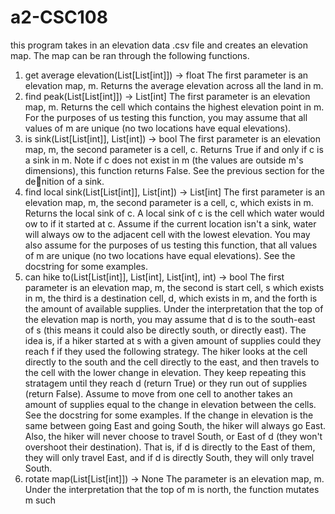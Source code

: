 # a2-CSC108
this program takes in an elevation data .csv file and creates an elevation map. The map can be ran through the following functions.

1. get average elevation(List[List[int]]) -> float
  The first parameter is an elevation map, m. Returns the average elevation across all the land
  in m.
2. find peak(List[List[int]]) -> List[int]
  The first parameter is an elevation map, m. Returns the cell which contains the highest
  elevation point in m. For the purposes of us testing this function, you may assume that all
  values of m are unique (no two locations have equal elevations).
3. is sink(List[List[int]], List[int]) -> bool
  The first parameter is an elevation map, m, the second parameter is a cell, c. Returns True
  if and only if c is a sink in m. Note if c does not exist in m (the values are outside m's
  dimensions), this function returns False. See the previous section for the denition of a sink.
4. find local sink(List[List[int]], List[int]) -> List[int]
  The first parameter is an elevation map, m, the second parameter is a cell, c, which exists in m.
  Returns the local sink of c. A local sink of c is the cell which water would 
  ow to if it started
  at c. Assume if the current location isn't a sink, water will always 
  ow to the adjacent cell
  with the lowest elevation. You may also assume for the purposes of us testing this function,
  that all values of m are unique (no two locations have equal elevations). See the docstring for
  some examples.
5. can hike to(List[List[int]], List[int], List[int], int) -> bool
  The first parameter is an elevation map, m, the second is start cell, s which exists in m, the
  third is a destination cell, d, which exists in m, and the forth is the amount of available supplies.
  Under the interpretation that the top of the elevation map is north, you may assume that d is
  to the south-east of s (this means it could also be directly south, or directly east). The idea
  is, if a hiker started at s with a given amount of supplies could they reach f if they used the
  following strategy. The hiker looks at the cell directly to the south and the cell directly to the
  east, and then travels to the cell with the lower change in elevation. They keep repeating this
  stratagem until they reach d (return True) or they run out of supplies (return False). Assume
  to move from one cell to another takes an amount of supplies equal to the change in elevation
  between the cells. See the docstring for some examples. If the change in elevation is the same
  between going East and going South, the hiker will always go East. Also, the hiker will never
  choose to travel South, or East of d (they won't overshoot their destination). That is, if d is
  directly to the East of them, they will only travel East, and if d is directly South, they will
  only travel South.
6. rotate map(List[List[int]]) -> None
  The parameter is an elevation map, m. Under the interpretation that the top of m is north,
  the function mutates m such
  
